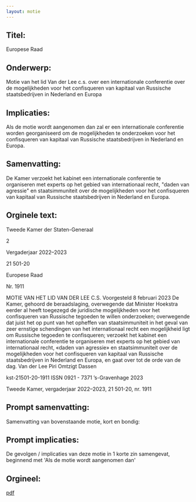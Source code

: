 ```yaml
---
layout: motie
---
```

## Titel:
Europese Raad
## Onderwerp:
Motie van het lid Van der Lee c.s. over een internationale conferentie over de mogelijkheden voor het confisqueren van kapitaal van Russische staatsbedrijven in Nederland en Europa
## Implicaties:

Als de motie wordt aangenomen dan zal er een internationale conferentie worden georganiseerd om de mogelijkheden te onderzoeken voor het confisqueren van kapitaal van Russische staatsbedrijven in Nederland en Europa.
## Samenvatting:

De Kamer verzoekt het kabinet een internationale conferentie te organiseren met experts op het gebied van internationaal recht, "daden van agressie" en staatsimmuniteit over de mogelijkheden voor het confisqueren van kapitaal van Russische staatsbedrijven in Nederland en Europa.
## Orginele text:


Tweede Kamer der Staten-Generaal

2

Vergaderjaar 2022–2023

21 501-20

Europese Raad

Nr. 1911

MOTIE VAN HET LID VAN DER LEE C.S.
Voorgesteld 8 februari 2023
De Kamer,
gehoord de beraadslaging,
overwegende dat Minister Hoekstra eerder al heeft toegezegd de
juridische mogelijkheden voor het confisqueren van Russische tegoeden
te willen onderzoeken;
overwegende dat juist het op punt van het opheffen van staatsimmuniteit
in het geval van zeer ernstige schendingen van het internationaal recht
een mogelijkheid ligt om Russische tegoeden te confisqueren;
verzoekt het kabinet een internationale conferentie te organiseren met
experts op het gebied van internationaal recht, «daden van agressie» en
staatsimmuniteit over de mogelijkheden voor het confisqueren van
kapitaal van Russische staatsbedrijven in Nederland en Europa,
en gaat over tot de orde van de dag.
Van der Lee
Piri
Omtzigt
Dassen

kst-21501-20-1911
ISSN 0921 - 7371
’s-Gravenhage 2023

Tweede Kamer, vergaderjaar 2022–2023, 21 501-20, nr. 1911


## Prompt samenvatting:
Samenvatting van bovenstaande motie, kort en bondig:


## Prompt implicaties:
De gevolgen / implicaties van deze motie in 1 korte zin samengevat, beginnend met 'Als de motie wordt aangenomen dan' 

## Orgineel:
[pdf](https://gegevensmagazijn.tweedekamer.nl/OData/v4/2.0/Document(e95acc37-eeca-44e8-aa29-09cb255ef385)/resource)
